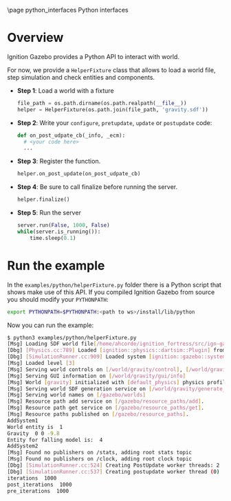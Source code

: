 \page python_interfaces Python interfaces

# Overview

Ignition Gazebo provides a Python API to interact with world.

For now, we provide a `HelperFixture` class that allows to load a world file,
step simulation and check entities and components.

 - **Step 1**: Load a world with a fixture

    ```python
    file_path = os.path.dirname(os.path.realpath(__file__))
    helper = HelperFixture(os.path.join(file_path, 'gravity.sdf'))
    ```

 - **Step 2**: Write your `configure`, `pretupdate`, `update` or `postupdate` code:
    ```python
    def on_post_udpate_cb(_info, _ecm):
      # <your code here>
      ...
    ```

 - **Step 3**: Register the function.
    ```python
    helper.on_post_update(on_post_udpate_cb)
    ```


  - **Step 4**: Be sure to call finalize before running the server.
    ```python
    helper.finalize()
    ```

  - **Step 5**: Run the server
    ```python
    server.run(False, 1000, False)
    while(server.is_running()):
        time.sleep(0.1)
    ```

# Run the example

In the `examples/python/helperFixture.py` folder there is a Python script that
shows make use of this API. If you compiled Ignition Gazebo from source you should modify your `PYTHONPATH`:

```bash
export PYTHONPATH=$PYTHONPATH:<path to ws>/install/lib/python
```

Now you can run the example:

```bash
$ python3 examples/python/helperFixture.py
[Msg] Loading SDF world file[/home/ahcorde/ignition_fortress/src/ign-gazebo/examples/python/gravity.sdf].
[Dbg] [Physics.cc:789] Loaded [ignition::physics::dartsim::Plugin] from library [/home/ahcorde/ignition_fortress/install/lib/ign-physics-5/engine-plugins/libignition-physics-dartsim-plugin.so]
[Dbg] [SimulationRunner.cc:909] Loaded system [ignition::gazebo::systems::Physics] for entity [1]
[Msg] Loaded level [3]
[Msg] Serving world controls on [/world/gravity/control], [/world/gravity/control/state] and [/world/gravity/playback/control]
[Msg] Serving GUI information on [/world/gravity/gui/info]
[Msg] World [gravity] initialized with [default_physics] physics profile.
[Msg] Serving world SDF generation service on [/world/gravity/generate_world_sdf]
[Msg] Serving world names on [/gazebo/worlds]
[Msg] Resource path add service on [/gazebo/resource_paths/add].
[Msg] Resource path get service on [/gazebo/resource_paths/get].
[Msg] Resource paths published on [/gazebo/resource_paths].
AddSystem1
World entity is  1
Gravity  0 0 -9.8
Entity for falling model is:  4
AddSystem2
[Msg] Found no publishers on /stats, adding root stats topic
[Msg] Found no publishers on /clock, adding root clock topic
[Dbg] [SimulationRunner.cc:524] Creating PostUpdate worker threads: 2
[Dbg] [SimulationRunner.cc:537] Creating postupdate worker thread (0)
iterations  1000
post_iterations  1000
pre_iterations  1000
```

